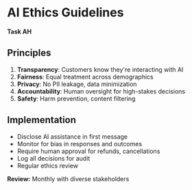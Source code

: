# AI Ethics Guidelines

**Task AH**

## Principles

1. **Transparency**: Customers know they're interacting with AI
2. **Fairness**: Equal treatment across demographics
3. **Privacy**: No PII leakage, data minimization
4. **Accountability**: Human oversight for high-stakes decisions
5. **Safety**: Harm prevention, content filtering

## Implementation

- Disclose AI assistance in first message
- Monitor for bias in responses and outcomes
- Require human approval for refunds, cancellations
- Log all decisions for audit
- Regular ethics review

**Review:** Monthly with diverse stakeholders
